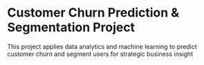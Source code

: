 # Customer Churn Prediction & Segmentation Project
This project applies data analytics and machine learning to predict customer churn and segment users for strategic business insight


